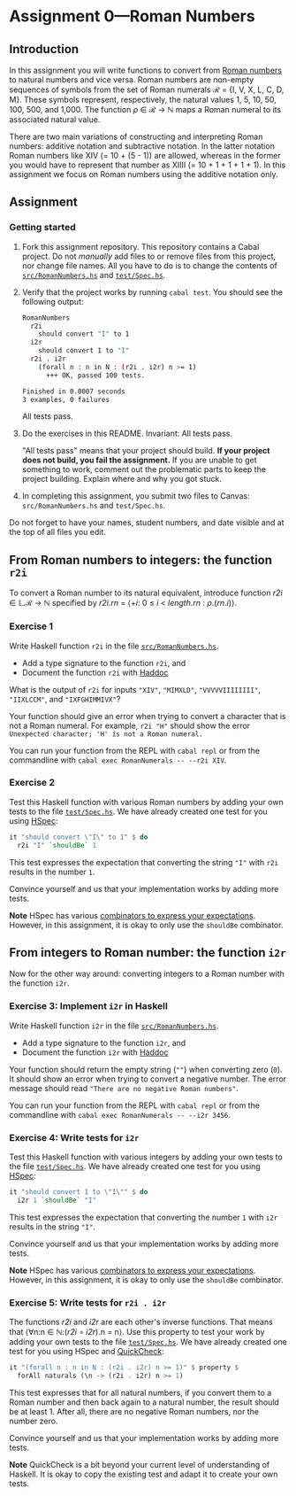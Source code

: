 # Assignment 0—Roman Numbers

## Introduction

In this assignment you will write functions to convert from [Roman
numbers](https://en.wikipedia.org/wiki/Roman_numerals) to natural numbers and
vice versa. Roman numbers are non-empty sequences of symbols from the set of
Roman numerals ℛ =  {I, V, X, L, C, D, M}. These symbols represent,
respectively, the natural values 1, 5, 10, 50, 100, 500, and 1,000. The
function *ρ* ∈ ℛ → ℕ  maps a Roman numeral to its associated natural value.

There are two main variations of constructing and interpreting Roman numbers:
additive notation and subtractive notation. In the latter notation Roman
numbers like XIV (= 10 + (5 - 1)) are allowed, whereas in the former you
would have to represent that number as XIIII (= 10 + 1 + 1 + 1 + 1). In
this assignment we focus on Roman numbers using the additive notation only.

## Assignment

### Getting started

1.  Fork this assignment repository. This
    repository contains a Cabal project. Do not *manually* add
    files to or remove files from this project, nor change file names. All you
    have to do is to change the contents of
    [`src/RomanNumbers.hs`](src/RomanNumbers.hs) and
    [`test/Spec.hs`](test/Spec.hs).

2.  Verify that the project works by running `cabal test`. You should see the
    following output:

    ```bash
    RomanNumbers
      r2i
        should convert "I" to 1
      i2r
        should convert 1 to "I"
      r2i . i2r     
        (forall n : n in N : (r2i . i2r) n >= 1)
          +++ OK, passed 100 tests.

    Finished in 0.0007 seconds
    3 examples, 0 failures
    ```

    All tests pass.

3.  Do the exercises in this README. Invariant: All tests pass. 
  
    "All tests pass" means that your project should build. **If your
    project does not build, you fail the assignment.** If you are unable to
    get something to work, comment out the problematic parts to keep the
    project building. Explain where and why you got stuck.

4.  In completing this assignment, you submit two files to Canvas:
    `src/RomanNumbers.hs` and `test/Spec.hs`.

Do not forget to have your names, student numbers, and date visible and at the
top of all files you edit.

## From Roman numbers to integers: the function `r2i`

To convert a Roman number to its natural equivalent, introduce function *r2i*
∈ 𝕃.ℛ → ℕ  specified  by  *r2i.rn* = ⟨+*i*: 0 ≤ *i* < *length.rn* : *ρ*.(*rn*.*i*)⟩.

### Exercise 1 

Write Haskell function `r2i` in the
file [`src/RomanNumbers.hs`](src/RomanNumbers.hs). 

- Add a type signature to the function `r2i`, and
- Document the function `r2i` with
  [Haddoc](https://haskell-haddock.readthedocs.io/en/latest/markup.html)

What is the output of `r2i` for inputs `"XIV"`, `"MIMXLD"`, `"VVVVVIIIIIIII"`,
`"IIXLCCM"`, and `"IXFGHIMMIVX"`?

Your function should give an error when trying to convert a character that is
not a Roman numeral. For example, `r2i "H"` should show the error `Unexpected
character; 'H' is not a Roman numeral.`

You can run your function from the REPL with `cabal repl` or from the
commandline with `cabal exec RomanNumerals -- --r2i XIV`.

### Exercise 2

Test this Haskell function with various Roman numbers by adding your own tests
to the file [`test/Spec.hs`](test/Spec.hs). We have already created one test
for you using [HSpec](https://hspec.github.io/writing-specs.html):

```haskell
it "should convert \"I\" to 1" $ do
  r2i "I" `shouldBe` 1
```

This test expresses the expectation that converting the string `"I"` with
`r2i` results in the number `1`. 

Convince yourself and us that your implementation works by adding more tests.

**Note** HSpec has various [combinators to express your
expectations](https://hspec.github.io/expectations.html). However, in this
assignment, it is okay to only use the ``shouldBe`` combinator.

## From integers to Roman number: the function `i2r`

Now for the other way around: converting integers to a Roman number with the
function `i2r`. 

### Exercise 3: Implement `i2r` in Haskell

Write Haskell function `i2r` in the
file [`src/RomanNumbers.hs`](src/RomanNumbers.hs). 

- Add a type signature to the function `i2r`, and
- Document the function `i2r` with
  [Haddoc](https://haskell-haddock.readthedocs.io/en/latest/markup.html)

Your function should return the empty string (`""`) when converting zero
(`0`). It should show an error when trying to convert a negative number. The
error message should read `"There are no negative Roman numbers"`.

You can run your function from the REPL with `cabal repl` or from the
commandline with `cabal exec RomanNumerals -- --i2r 3456`.

### Exercise 4: Write tests for `i2r`

Test this Haskell function with various integers by adding your own tests
to the file [`test/Spec.hs`](test/Spec.hs). We have already created one test
for you using [HSpec](https://hspec.github.io/writing-specs.html):

```haskell
it "should convert 1 to \"I\"" $ do
  i2r 1 `shouldBe` "I"
```

This test expresses the expectation that converting the number `1` with
`i2r` results in the string `"I"`.

Convince yourself and us that your implementation works by adding more tests.

**Note** HSpec has various [combinators to express your
expectations](https://hspec.github.io/expectations.html). However, in this
assignment, it is okay to only use the ``shouldBe`` combinator.

### Exercise 5: Write tests for `r2i . i2r`

The functions *r2i* and *i2r* are each other's inverse functions. That means
that ⟨∀n:n ∈ ℕ:(*r2i* ∘ *i2r*).n = n⟩. Use this property to test your work by
adding your own tests to the file [`test/Spec.hs`](test/Spec.hs). We have
already created one test for you using HSpec and [QuickCheck](http://www.cse.chalmers.se/~rjmh/QuickCheck/manual.html):

```haskell
it "(forall n : n in N : (r2i . i2r) n >= 1)" $ property $
  forAll naturals (\n -> (r2i . i2r) n >= 1)
```

This test expresses that for all natural numbers, if you convert them to a
Roman number and then back again to a natural number, the result should be at
least 1. After all, there are no negative Roman numbers, nor the number zero.

Convince yourself and us that your implementation works by adding more tests.

**Note** QuickCheck is a bit beyond your current level of understanding of
Haskell. It is okay to copy the existing test and adapt it to create your own
tests.
